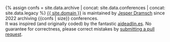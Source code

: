 {% assign confs = site.data.archive | concat: site.data.conferences | concat: site.data.legacy %}
<a href="{{site.baseurl_root}}">{{ site.domain }}</a> is maintained by <a href="https://dramsch.net/">Jesper Dramsch</a> since 2022 archiving {{confs | size}} conferences. <br>It was inspired (and originally coded) by the fantastic <a href="https://aideadlin.es">aideadlin.es</a>. No guarantee for correctness, please correct mistakes by <a href="https://github.com/JesperDramsch/python-deadlines/">submitting a pull request</a>.
